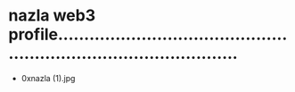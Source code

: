 # nazla web3 profile........................................................................................
- 0xnazla (1).jpg
